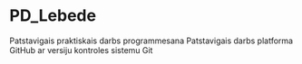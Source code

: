 # PD_Lebede
Patstavigais praktiskais darbs programmesana
Patstavigais darbs platforma GitHub ar versiju kontroles sistemu Git

